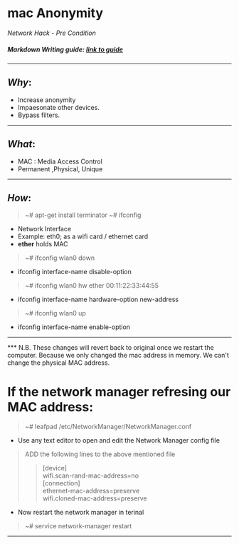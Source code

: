 # mac Anonymity
 *Network Hack - Pre Condition*
##### Markdown Writing guide: [link to guide](https://guides.github.com/pdfs/markdown-cheatsheet-online.pdf)
---
## ***Why***:
* Increase anonymity
* Impaesonate other devices.
* Bypass filters.
---
## ***What***:
* MAC : Media Access Control
* Permanent ,Physical, Unique
---
## ***How***:
>~# apt-get install terminator
>~# ifconfig
* Network Interface
* Example: eth0; as a wifi card / ethernet card
* **ether** holds MAC
> ~# ifconfig wlan0 down
* ifconfig interface-name disable-option
>~# ifconfig wlan0 hw ether 00:11:22:33:44:55
* ifconfig interface-name hardware-option  new-address
> ~# ifconfig wlan0 up
* ifconfig interface-name enable-option
---
*** N.B. These changes will revert back to original once we restart the computer. Because we only changed the mac address in memory. We can't change the physical MAC address.
# If the network manager refresing our MAC address:
> ~# leafpad /etc/NetworkManager/NetworkManager.conf
* Use any text editor to open and edit the Network Manager config file
> ADD the following lines to the above mentioned file
>>[device]\
wifi.scan-rand-mac-address=no\
[connection]\
ethernet-mac-address=preserve\
wifi.cloned-mac-address=preserve
* Now restart the network manager in terinal
> ~# service network-manager restart
---